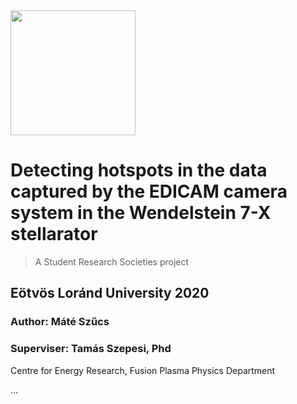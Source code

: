 <img src="https://github.com/szmate00/hotspot_detection/blob/master/figures/logos.jpg" height="200" />


# Detecting hotspots in the data captured by the EDICAM camera system in the Wendelstein 7-X stellarator
> A Student Research Societies project

## Eötvös Loránd University 2020
### Author: Máté Szűcs<br>

### Superviser: Tamás Szepesi, Phd<br>

Centre for Energy Research, Fusion Plasma Physics Department<br>



...
